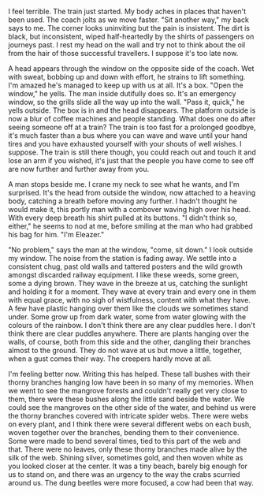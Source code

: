 I feel terrible. The train just started. My body aches in places that haven't been used. The coach jolts as we move faster. "Sit another way," my back says to me. The corner looks uninviting but the pain is insistent. The dirt is black, but inconsistent, wiped half-heartedly by the shirts of passengers on journeys past. I rest my head on the wall and try not to think about the oil from the hair of those successful travellers. I suppose it's too late now. 

A head appears through the window on the opposite side of the coach. Wet with sweat, bobbing up and down with effort, he strains to lift something. I'm amazed he's managed to keep up with us at all. It's a box. "Open the window," he yells. The man inside dutifully does so. It's an emergency window, so the grills slide all the way up into the wall. "Pass it, quick," he yells outside. The box is in and the head disappears. The platform outside is now a blur of coffee machines and people standing. What does one do after seeing someone off at a train? The train is too fast for a prolonged goodbye, it's much faster than a bus where you can wave and wave until your hand tires and you have exhausted yourself with your shouts of well wishes. I suppose. The train is still there though, you could reach out and touch it and lose an arm if you wished, it's just that the people you have come to see off are now further and further away from you. 

A man stops beside me. I crane my neck to see what he wants, and I'm surprised. It's the head from outside the window, now attached to a heaving body, catching a breath before moving any further. I hadn't thought he would make it, this portly man with a combover waving high over his head. With every deep breath his shirt pulled at its buttons. "I didn't think so, either," he seems to nod at me, before smiling at the man who had grabbed his bag for him. "I'm Eleazer."

"No problem," says the man at the window, "come, sit down." I look outside my window. The noise from the station is fading away. We settle into a consistent chug, past old walls and tattered posters and the wild growth amongst discarded railway equipment. I like these weeds, some green, some a dying brown. They wave in the breeze at us, catching the sunlight and holding it for a moment. They wave at every train and every one in them with equal grace, with no sigh of wistfulness, content with what they have. A few have plastic hanging over them like the clouds we sometimes stand under. Some grow up from dark water, some from water glowing with the colours of the rainbow. I don't think there are any clear puddles here. I don't think there are clear puddles anywhere. There are plants hanging over the walls, of course, both from this side and the other, dangling their branches almost to the ground. They do not wave at us but move a little, together, when a gust comes their way. The creepers hardly move at all.

I'm feeling better now. Writing this has helped. These tall bushes with their thorny branches hanging low have been in so many of my memories. When we went to see the mangrove forests and couldn't really get very close to them, there were these bushes along the little sand beside the water. We could see the mangroves on the other side of the water, and behind us were the thorny branches covered with intricate spider webs. There were webs on every plant, and I think there were several different webs on each bush, woven together over the branches, bending them to their convenience. Some were made to bend several times, tied to this part of the web and that. There were no leaves, only these thorny branches made alive by the silk of the web. Shining silver, sometimes gold, and then woven white as you looked closer at the center. It was a tiny beach, barely big enough for us to stand on, and there was an urgency to the way the crabs scurried around us. The dung beetles were more focused, a cow had been that way. 

